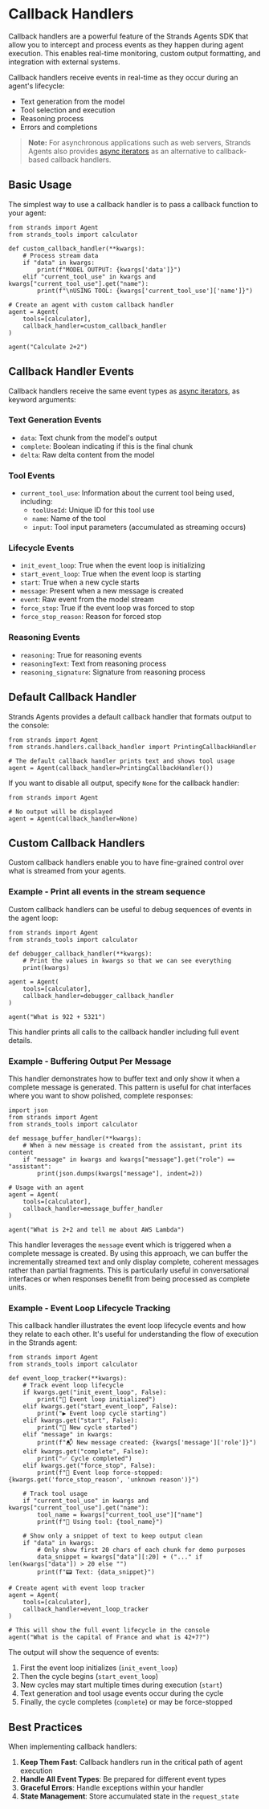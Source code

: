 # Callback Handlers

Callback handlers are a powerful feature of the Strands Agents SDK that allow you to intercept and process events as they happen during agent execution. This enables real-time monitoring, custom output formatting, and integration with external systems.

Callback handlers receive events in real-time as they occur during an agent's lifecycle:

- Text generation from the model
- Tool selection and execution
- Reasoning process
- Errors and completions

> **Note:** For asynchronous applications such as web servers, Strands Agents also provides [async iterators](../async-iterators/) as an alternative to callback-based callback handlers.

## Basic Usage

The simplest way to use a callback handler is to pass a callback function to your agent:

```
from strands import Agent
from strands_tools import calculator

def custom_callback_handler(**kwargs):
    # Process stream data
    if "data" in kwargs:
        print(f"MODEL OUTPUT: {kwargs['data']}")
    elif "current_tool_use" in kwargs and kwargs["current_tool_use"].get("name"):
        print(f"\nUSING TOOL: {kwargs['current_tool_use']['name']}")

# Create an agent with custom callback handler
agent = Agent(
    tools=[calculator],
    callback_handler=custom_callback_handler
)

agent("Calculate 2+2")

```

## Callback Handler Events

Callback handlers receive the same event types as [async iterators](../async-iterators/#event-types), as keyword arguments:

### Text Generation Events

- `data`: Text chunk from the model's output
- `complete`: Boolean indicating if this is the final chunk
- `delta`: Raw delta content from the model

### Tool Events

- `current_tool_use`: Information about the current tool being used, including:
  - `toolUseId`: Unique ID for this tool use
  - `name`: Name of the tool
  - `input`: Tool input parameters (accumulated as streaming occurs)

### Lifecycle Events

- `init_event_loop`: True when the event loop is initializing
- `start_event_loop`: True when the event loop is starting
- `start`: True when a new cycle starts
- `message`: Present when a new message is created
- `event`: Raw event from the model stream
- `force_stop`: True if the event loop was forced to stop
- `force_stop_reason`: Reason for forced stop

### Reasoning Events

- `reasoning`: True for reasoning events
- `reasoningText`: Text from reasoning process
- `reasoning_signature`: Signature from reasoning process

## Default Callback Handler

Strands Agents provides a default callback handler that formats output to the console:

```
from strands import Agent
from strands.handlers.callback_handler import PrintingCallbackHandler

# The default callback handler prints text and shows tool usage
agent = Agent(callback_handler=PrintingCallbackHandler())

```

If you want to disable all output, specify `None` for the callback handler:

```
from strands import Agent

# No output will be displayed
agent = Agent(callback_handler=None)

```

## Custom Callback Handlers

Custom callback handlers enable you to have fine-grained control over what is streamed from your agents.

### Example - Print all events in the stream sequence

Custom callback handlers can be useful to debug sequences of events in the agent loop:

```
from strands import Agent
from strands_tools import calculator

def debugger_callback_handler(**kwargs):
    # Print the values in kwargs so that we can see everything
    print(kwargs)

agent = Agent(
    tools=[calculator],
    callback_handler=debugger_callback_handler
)

agent("What is 922 + 5321")

```

This handler prints all calls to the callback handler including full event details.

### Example - Buffering Output Per Message

This handler demonstrates how to buffer text and only show it when a complete message is generated. This pattern is useful for chat interfaces where you want to show polished, complete responses:

```
import json
from strands import Agent
from strands_tools import calculator

def message_buffer_handler(**kwargs):
    # When a new message is created from the assistant, print its content
    if "message" in kwargs and kwargs["message"].get("role") == "assistant":
        print(json.dumps(kwargs["message"], indent=2))

# Usage with an agent
agent = Agent(
    tools=[calculator],
    callback_handler=message_buffer_handler
)

agent("What is 2+2 and tell me about AWS Lambda")

```

This handler leverages the `message` event which is triggered when a complete message is created. By using this approach, we can buffer the incrementally streamed text and only display complete, coherent messages rather than partial fragments. This is particularly useful in conversational interfaces or when responses benefit from being processed as complete units.

### Example - Event Loop Lifecycle Tracking

This callback handler illustrates the event loop lifecycle events and how they relate to each other. It's useful for understanding the flow of execution in the Strands agent:

```
from strands import Agent
from strands_tools import calculator

def event_loop_tracker(**kwargs):
    # Track event loop lifecycle
    if kwargs.get("init_event_loop", False):
        print("🔄 Event loop initialized")
    elif kwargs.get("start_event_loop", False):
        print("▶️ Event loop cycle starting")
    elif kwargs.get("start", False):
        print("📝 New cycle started")
    elif "message" in kwargs:
        print(f"📬 New message created: {kwargs['message']['role']}")
    elif kwargs.get("complete", False):
        print("✅ Cycle completed")
    elif kwargs.get("force_stop", False):
        print(f"🛑 Event loop force-stopped: {kwargs.get('force_stop_reason', 'unknown reason')}")

    # Track tool usage
    if "current_tool_use" in kwargs and kwargs["current_tool_use"].get("name"):
        tool_name = kwargs["current_tool_use"]["name"]
        print(f"🔧 Using tool: {tool_name}")

    # Show only a snippet of text to keep output clean
    if "data" in kwargs:
        # Only show first 20 chars of each chunk for demo purposes
        data_snippet = kwargs["data"][:20] + ("..." if len(kwargs["data"]) > 20 else "")
        print(f"📟 Text: {data_snippet}")

# Create agent with event loop tracker
agent = Agent(
    tools=[calculator],
    callback_handler=event_loop_tracker
)

# This will show the full event lifecycle in the console
agent("What is the capital of France and what is 42+7?")

```

The output will show the sequence of events:

1. First the event loop initializes (`init_event_loop`)
1. Then the cycle begins (`start_event_loop`)
1. New cycles may start multiple times during execution (`start`)
1. Text generation and tool usage events occur during the cycle
1. Finally, the cycle completes (`complete`) or may be force-stopped

## Best Practices

When implementing callback handlers:

1. **Keep Them Fast**: Callback handlers run in the critical path of agent execution
1. **Handle All Event Types**: Be prepared for different event types
1. **Graceful Errors**: Handle exceptions within your handler
1. **State Management**: Store accumulated state in the `request_state`
